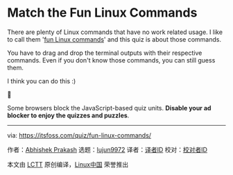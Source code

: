 [#]: subject: "Match the Fun Linux Commands"
[#]: via: "https://itsfoss.com/quiz/fun-linux-commands/"
[#]: author: "Abhishek Prakash https://itsfoss.com/author/abhishek/"
[#]: collector: "lujun9972/lctt-scripts-1693450080"
[#]: translator: " "
[#]: reviewer: " "
[#]: publisher: " "
[#]: url: " "

Match the Fun Linux Commands
======

There are plenty of Linux commands that have no work related usage. I like to call them '[fun Linux commands][1]' and this quiz is about those commands.

You have to drag and drop the terminal outputs with their respective commands. Even if you don't know those commands, you can still guess them.

I think you can do this :)

🚧

Some browsers block the JavaScript-based quiz units. ****Disable your ad blocker to enjoy the quizzes and puzzles****.

--------------------------------------------------------------------------------

via: https://itsfoss.com/quiz/fun-linux-commands/

作者：[Abhishek Prakash][a]
选题：[lujun9972][b]
译者：[译者ID](https://github.com/译者ID)
校对：[校对者ID](https://github.com/校对者ID)

本文由 [LCTT](https://github.com/LCTT/TranslateProject) 原创编译，[Linux中国](https://linux.cn/) 荣誉推出

[a]: https://itsfoss.com/author/abhishek/
[b]: https://github.com/lujun9972
[1]: https://itsfoss.com/funny-linux-commands/
